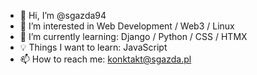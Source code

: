 - 👋 Hi, I’m @sgazda94
- 👀 I’m interested in Web Development / Web3 / Linux
- 🌱 I’m currently learning: Django / Python / CSS / HTMX
- 💡 Things I want to learn: JavaScript 
- 📫 How to reach me: konktakt@sgazda.pl

<!---
sgazda94/sgazda94 is a ✨ special ✨ repository because its `README.md` (this file) appears on your GitHub profile.
You can click the Preview link to take a look at your changes.
--->
